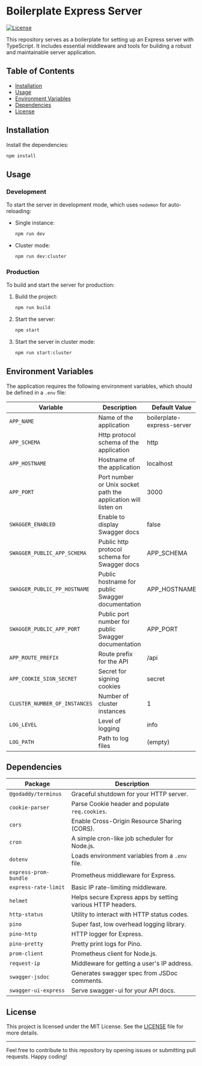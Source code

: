 # Boilerplate Express Server

[![License](https://img.shields.io/badge/license-MIT-blue.svg)](https://github.com/msobiecki/boilerplate-express-server/blob/master/LICENSE)

This repository serves as a boilerplate for setting up an Express server with TypeScript. It includes essential middleware and tools for building a robust and maintainable server application.

## Table of Contents

- [Installation](#installation)
- [Usage](#usage)
- [Environment Variables](#environment-variables)
- [Dependencies](#dependencies)
- [License](#license)

## Installation

Install the dependencies:

```bash
npm install
```

## Usage

### Development

To start the server in development mode, which uses `nodemon` for auto-reloading:

- Single instance:

  ```bash
  npm run dev
  ```

- Cluster mode:
  ```bash
  npm run dev:cluster
  ```

### Production

To build and start the server for production:

1. Build the project:

   ```bash
   npm run build
   ```

2. Start the server:

   ```bash
   npm start
   ```

3. Start the server in cluster mode:
   ```bash
   npm run start:cluster
   ```

## Environment Variables

The application requires the following environment variables, which should be defined in a `.env` file:

| Variable                      | Description                                                    | Default Value              |
| ----------------------------- | -------------------------------------------------------------- | -------------------------- |
| `APP_NAME`                    | Name of the application                                        | boilerplate-express-server |
| `APP_SCHEMA`                  | Http protocol schema of the application                        | http                       |
| `APP_HOSTNAME`                | Hostname of the application                                    | localhost                  |
| `APP_PORT`                    | Port number or Unix socket path the application will listen on | 3000                       |
| `SWAGGER_ENABLED`             | Enable to display Swagger docs                                 | false                      |
| `SWAGGER_PUBLIC_APP_SCHEMA`   | Public http protocol schema for Swagger docs                   | APP_SCHEMA                 |
| `SWAGGER_PUBLIC_PP_HOSTNAME`  | Public hostname for public Swagger documentation               | APP_HOSTNAME               |
| `SWAGGER_PUBLIC_APP_PORT`     | Public port number for public Swagger documentation            | APP_PORT                   |
| `APP_ROUTE_PREFIX`            | Route prefix for the API                                       | /api                       |
| `APP_COOKIE_SIGN_SECRET`      | Secret for signing cookies                                     | secret                     |
| `CLUSTER_NUMBER_OF_INSTANCES` | Number of cluster instances                                    | 1                          |
| `LOG_LEVEL`                   | Level of logging                                               | info                       |
| `LOG_PATH`                    | Path to log files                                              | (empty)                    |

## Dependencies

| Package               | Description                                                |
| --------------------- | ---------------------------------------------------------- |
| `@godaddy/terminus`   | Graceful shutdown for your HTTP server.                    |
| `cookie-parser`       | Parse Cookie header and populate `req.cookies`.            |
| `cors`                | Enable Cross-Origin Resource Sharing (CORS).               |
| `cron`                | A simple cron-like job scheduler for Node.js.              |
| `dotenv`              | Loads environment variables from a `.env` file.            |
| `express-prom-bundle` | Prometheus middleware for Express.                         |
| `express-rate-limit`  | Basic IP rate-limiting middleware.                         |
| `helmet`              | Helps secure Express apps by setting various HTTP headers. |
| `http-status`         | Utility to interact with HTTP status codes.                |
| `pino`                | Super fast, low overhead logging library.                  |
| `pino-http`           | HTTP logger for Express.                                   |
| `pino-pretty`         | Pretty print logs for Pino.                                |
| `prom-client`         | Prometheus client for Node.js.                             |
| `request-ip`          | Middleware for getting a user's IP address.                |
| `swagger-jsdoc`       | Generates swagger spec from JSDoc comments.                |
| `swagger-ui-express`  | Serve swagger-ui for your API docs.                        |

## License

This project is licensed under the MIT License. See the [LICENSE](LICENSE) file for more details.

---

Feel free to contribute to this repository by opening issues or submitting pull requests. Happy coding!
